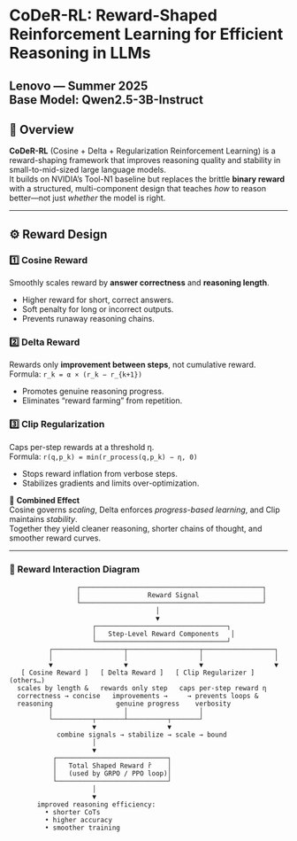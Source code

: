 # CoDeR-RL: Reward-Shaped Reinforcement Learning for Efficient Reasoning in LLMs
Lenovo — Summer 2025  
**Base Model:** Qwen2.5-3B-Instruct  
---

## 🧩 Overview
**CoDeR-RL** (Cosine + Delta + Regularization Reinforcement Learning) is a reward-shaping framework that improves reasoning quality and stability in small-to-mid-sized large language models.  
It builds on NVIDIA’s Tool-N1 baseline but replaces the brittle **binary reward** with a structured, multi-component design that teaches *how* to reason better—not just *whether* the model is right.

---

## ⚙️ Reward Design

### 1️⃣ Cosine Reward
Smoothly scales reward by **answer correctness** and **reasoning length**.  
- Higher reward for short, correct answers.  
- Soft penalty for long or incorrect outputs.  
- Prevents runaway reasoning chains.

### 2️⃣ Delta Reward
Rewards only **improvement between steps**, not cumulative reward.  
Formula: `r_k = α × (r_k − r_{k+1})`  
- Promotes genuine reasoning progress.  
- Eliminates “reward farming” from repetition.

### 3️⃣ Clip Regularization
Caps per-step rewards at a threshold η.  
Formula: `r(q,p_k) = min(r_process(q,p_k) − η, 0)`  
- Stops reward inflation from verbose steps.  
- Stabilizes gradients and limits over-optimization.

🧠 **Combined Effect**  
Cosine governs *scaling*, Delta enforces *progress-based learning*, and Clip maintains *stability*.  
Together they yield cleaner reasoning, shorter chains of thought, and smoother reward curves.

---

### 🧭 Reward Interaction Diagram
```text
                 ┌──────────────────────────────────────────────┐
                 │                 Reward Signal                │
                 └──────────────────────────────────────────────┘
                                     │
                                     ▼
                     ┌─────────────────────────────────┐
                     │   Step-Level Reward Components   │
                     └─────────────────────────────────┘
          ┌──────────────────┬──────────────────┬──────────────────┐
          │                  │                  │                  │
          ▼                  ▼                  ▼                  ▼
   [ Cosine Reward ]   [ Delta Reward ]   [ Clip Regularizer ]   (others…)
  scales by length &   rewards only step   caps per-step reward η
  correctness → concise   improvements →     → prevents loops &
  reasoning                genuine progress    verbosity
          │                  │                  │
          └──────────┬───────┴──────────┬───────┘
                     ▼                  ▼
            combine signals → stabilize → scale → bound
                     │
                     ▼
           ┌────────────────────────────┐
           │   Total Shaped Reward r̂    │
           │   (used by GRPO / PPO loop)│
           └────────────────────────────┘
                     │
                     ▼
       improved reasoning efficiency:
         • shorter CoTs
         • higher accuracy
         • smoother training
